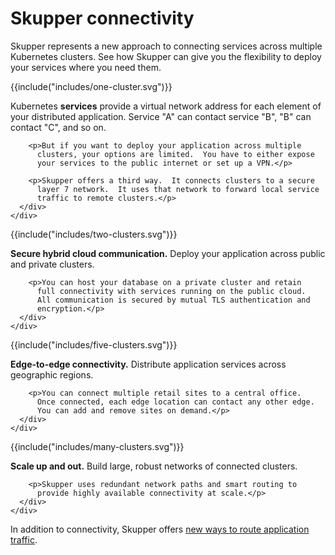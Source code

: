 # Skupper connectivity

<div class="benefits">
  <p>Skupper represents a new approach to connecting services across
    multiple Kubernetes clusters.  See how Skupper can give you the
    flexibility to deploy your services where you need them.</p>

  <div class="pattern">
    <div>
      <div id="-one-cluster">
        {{include("includes/one-cluster.svg")}}
      </div>
      <div>
        <p>Kubernetes <strong>services</strong> provide a virtual
          network address for each element of your distributed
          application.  Service "A" can contact service "B", "B" can
          contact "C", and so on.</p>

        <p>But if you want to deploy your application across multiple
          clusters, your options are limited.  You have to either expose
          your services to the public internet or set up a VPN.</p>

        <p>Skupper offers a third way.  It connects clusters to a secure
          layer 7 network.  It uses that network to forward local service
          traffic to remote clusters.</p>
      </div>
    </div>
  </div>

  <div class="pattern">
    <div>
      <div>
        {{include("includes/two-clusters.svg")}}
      </div>
      <div>
        <p><strong>Secure hybrid cloud communication.</strong> Deploy
          your application across public and private clusters.</p>

        <p>You can host your database on a private cluster and retain
          full connectivity with services running on the public cloud.
          All communication is secured by mutual TLS authentication and
          encryption.</p>
      </div>
    </div>
  </div>

  <div class="pattern">
    <div>
      <div>
        {{include("includes/five-clusters.svg")}}
      </div>
      <div>
        <p><strong>Edge-to-edge connectivity.</strong> Distribute
          application services across geographic regions.</p>

        <p>You can connect multiple retail sites to a central office.
          Once connected, each edge location can contact any other edge.
          You can add and remove sites on demand.</p>
      </div>
    </div>
  </div>

  <div class="pattern">
    <div>
      <div>
        {{include("includes/many-clusters.svg")}}
      </div>
      <div>
        <p><strong>Scale up and out.</strong> Build large, robust
          networks of connected clusters.</p>

        <p>Skupper uses redundant network paths and smart routing to
          provide highly available connectivity at scale.</p>
      </div>
    </div>
  </div>

  <p>In addition to connectivity, Skupper offers
    <a href="routing.html">new ways to route application
    traffic</a>.</p>

  <!-- <p>To learn more about how Skupper achieves this and other benefits, -->
  <!--   see the <a href="architecture.html">Skupper architecture -->
  <!--   overview</a>.</p> -->
</div>
